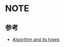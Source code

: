 # NOTE

## 参考

- [Algorithm and its types](https://www.includehelp.com/data-structure-tutorial/algorithm-and-its-types.aspx)
